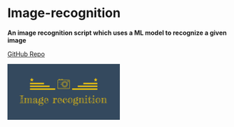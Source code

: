 # Image-recognition
<strong>An image recognition script which uses a ML model to recognize a given image</strong>

[GitHub Repo](https://github.com/AswinBarath/Image-recognition)

<p>
<img src="Image-recognition.png" alt="Image-recognition-logo"  width="50%"/>
</p>
